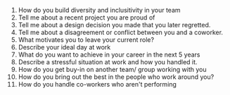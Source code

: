1. How do you build diversity and inclusitivity in your team
2. Tell me about a recent project you are proud of
3. Tell me about a design decision you made that you later regretted.
4. Tell me about a disagreement or conflict between you and a coworker.
5. What motivates you to leave your current role?
6. Describe your ideal day at work
7. What do you want to achieve in your career in the next 5 years
8. Describe a stressful situation at work and how you handled it.
9. How do you get buy-in on another team/ group working with you
10. How do you bring out the best in the people who work around you?
11. How do you handle co-workers who aren't performing

